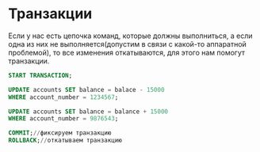 # Транзакции
Если у нас есть цепочка команд, которые должны выполниться, а если одна из них не выполняется(допустим в связи с какой-то аппаратной проблемой), то все изменения откатываются, для этого нам помогут транзакции.
```sql
START TRANSACTION;

UPDATE accounts SET balance = balace - 15000
WHERE account_number = 1234567;

UPDATE accounts SET balance = balance + 15000
WHERE account_number = 9876543;

COMMIT;//фиксируем транзакцию
ROLLBACK;//откатываем транзакцию
```
